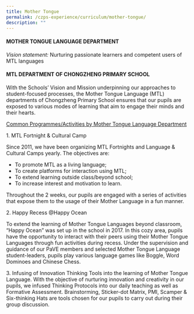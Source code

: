 ```yaml
---
title: Mother Tongue
permalink: /czps-experience/curriculum/mother-tongue/
description: ""
---
```


<h4><strong>MOTHER TONGUE LANGUAGE DEPARTMENT</strong></h4>
<p><em>Vision statement:</em>&nbsp;Nurturing passionate learners and competent users of MTL languages</p>
<h4><strong>MTL DEPARTMENT OF CHONGZHENG PRIMARY SCHOOL</strong></h4>
<p>With the Schools&rsquo; Vision and Mission underpinning our approaches to student-focused processes, the Mother Tongue Language (MTL) departments of Chongzheng Primary School ensures that our pupils are exposed to various modes of learning that aim to engage their minds and their hearts.</p>
<p><u>Common Programmes/Activities by Mother Tongue Language Department</u></p>
<p>1. MTL Fortnight &amp; Cultural Camp</p>
<p>Since 2011, we have been organizing MTL Fortnights and Language &amp; Cultural Camps yearly. The objectives are:</p>
<div>
<ul>
<li>To promote MTL as a living language;</li>
<li>To create platforms for interaction using MTL;</li>
<li>To extend learning outside class/beyond school;</li>
<li>To increase interest and motivation to learn.</li>
</ul>
</div>
<p>Throughout the 2 weeks, our pupils are engaged with a series of activities that expose them to the usage of their Mother Language in a fun manner.</p>
<p>2. Happy Recess @Happy Ocean</p>
<p>To extend the learning of Mother Tongue Languages beyond classroom, &ldquo;Happy Ocean&rdquo; was set up in the school in 2017. In this cozy area, pupils have the opportunity to interact with their peers using their Mother Tongue Languages through fun activities during recess. Under the supervision and guidance of our PaVE members and selected Mother Tongue Language student-leaders, pupils play various language games like Boggle, Word Dominoes and Chinese Chess.</p>
<p>3. Infusing of Innovation Thinking Tools into the learning of Mother Tongue Language. With the objective of nurturing innovation and creativity in our pupils, we infused Thinking Protocols into our daily teaching as well as Formative Assessment. Brainstorming, Sticker-dot Matrix, PMI, Scamper &amp; Six-thinking Hats are tools chosen for our pupils to carry out during their group discussion.</p>